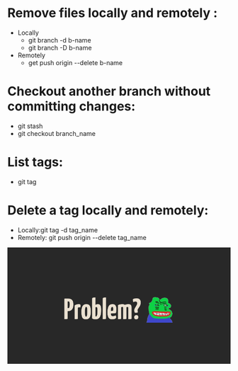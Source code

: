 # Remove files locally and remotely :
- Locally
  - git branch -d b-name
  - git branch -D b-name
- Remotely
  - get push origin --delete b-name

# Checkout another branch without committing changes:
- git stash
- git checkout branch_name

# List tags:
- git tag

# Delete a tag locally and remotely:
- Locally:git tag -d tag_name
- Remotely: git push origin --delete tag_name

![img](IMG/download.png)